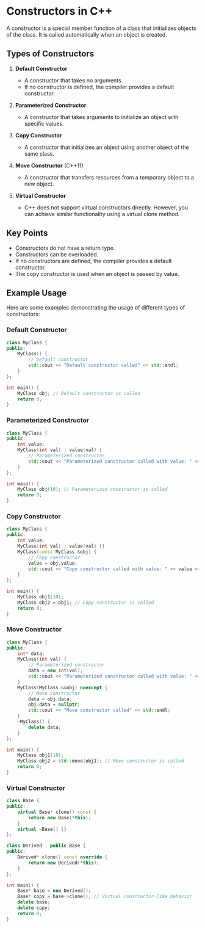 # Constructors in C++

A constructor is a special member function of a class that initializes objects of the class. It is called automatically when an object is created.

## Types of Constructors

1. **Default Constructor**

   - A constructor that takes no arguments.
   - If no constructor is defined, the compiler provides a default constructor.
2. **Parameterized Constructor**

   - A constructor that takes arguments to initialize an object with specific values.
3. **Copy Constructor**

   - A constructor that initializes an object using another object of the same class.
4. **Move Constructor** (C++11)

   - A constructor that transfers resources from a temporary object to a new object.
5. **Virtual Constructor**

   - C++ does not support virtual constructors directly. However, you can achieve similar functionality using a virtual clone method.

## Key Points

- Constructors do not have a return type.
- Constructors can be overloaded.
- If no constructors are defined, the compiler provides a default constructor.
- The copy constructor is used when an object is passed by value.

## Example Usage

Here are some examples demonstrating the usage of different types of constructors:

### Default Constructor

```cpp
class MyClass {
public:
    MyClass() {
        // Default constructor
        std::cout << "Default constructor called" << std::endl;
    }
};

int main() {
    MyClass obj; // Default constructor is called
    return 0;
}
```

### Parameterized Constructor

```cpp
class MyClass {
public:
    int value;
    MyClass(int val) : value(val) {
        // Parameterized constructor
        std::cout << "Parameterized constructor called with value: " << value << std::endl;
    }
};

int main() {
    MyClass obj(10); // Parameterized constructor is called
    return 0;
}
```

### Copy Constructor

```cpp
class MyClass {
public:
    int value;
    MyClass(int val) : value(val) {}
    MyClass(const MyClass &obj) {
        // Copy constructor
        value = obj.value;
        std::cout << "Copy constructor called with value: " << value << std::endl;
    }
};

int main() {
    MyClass obj1(10);
    MyClass obj2 = obj1; // Copy constructor is called
    return 0;
}
```

### Move Constructor

```cpp
class MyClass {
public:
    int* data;
    MyClass(int val) {
        // Parameterized constructor
        data = new int(val);
        std::cout << "Parameterized constructor called with value: " << *data << std::endl;
    }
    MyClass(MyClass &&obj) noexcept {
        // Move constructor
        data = obj.data;
        obj.data = nullptr;
        std::cout << "Move constructor called" << std::endl;
    }
    ~MyClass() {
        delete data;
    }
};

int main() {
    MyClass obj1(10);
    MyClass obj2 = std::move(obj1); // Move constructor is called
    return 0;
}
```

### Virtual Constructor

```cpp
class Base {
public:
    virtual Base* clone() const {
        return new Base(*this);
    }
    virtual ~Base() {}
};

class Derived : public Base {
public:
    Derived* clone() const override {
        return new Derived(*this);
    }
};

int main() {
    Base* base = new Derived();
    Base* copy = base->clone(); // Virtual constructor-like behavior
    delete base;
    delete copy;
    return 0;
}
```
